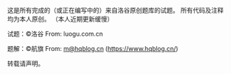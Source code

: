 这是所有完成的（或正在编写中的）来自洛谷原创题库的试题。
所有代码及注释均为本人原创。
（本人近期更新缓慢）


试题：©洛谷 From: luogu.com.cn

题解：©航旗 From: m@hqblog.cn (https://www.hqblog.cn/)


转载请声明。
